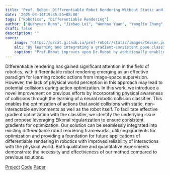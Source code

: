 ```yaml
---
title: 'Prof. Robot: Differentiable Robot Rendering Without Static and Self-Collisions'
date: '2025-03-14T19:45:55+08:00'
tags: ["Robotics", "Differentiable Rendering"]
author: ["Quanyuan Ruan", "Jiabao Lei", "Wenhao Yuan", "Yanglin Zhang", "Dekun Lu", "Guiliang Liu", "Kui Jia"]
draft: false
description: ""
cover:
    image: "https://qrcat.github.io/prof-robot//static/images/teaser.png" # image path/url
    alt: "By learning and integrating a gradient-consistent pose classifier into a differentiable rendering pipeline, the generated pose trajectories are free from physical collisions. The objective is to penalize high collision probabilities during optimization." # alt text
    caption: "Prof.Robot improves upon Dr.Robot by additionally enabling differentiable avoidance of static and self-collisions." # display caption under cover
---
```


Differentiable rendering has gained significant attention in the field of robotics, with differentiable robot rendering emerging as an effective paradigm for learning robotic actions from image-space supervision. However, the lack of physical world perception in this approach may lead to potential collisions during action optimization. In this work, we introduce a novel improvement on previous efforts by incorporating physical awareness of collisions through the learning of a neural robotic collision classifier. This enables the optimization of actions that avoid collisions with static, non-interactable environments as well as the robot itself. To facilitate effective gradient optimization with the classifier, we identify the underlying issue and propose leveraging Eikonal regularization to ensure consistent gradients for optimization. Our solution can be seamlessly integrated into existing differentiable robot rendering frameworks, utilizing gradients for optimization and providing a foundation for future applications of differentiable rendering in robotics with improved reliability of interactions with the physical world. Both qualitative and quantitative experiments demonstrate the necessity and effectiveness of our method compared to previous solutions.

[Project](https://qrcat.github.io/prof-robot) [Code](https://github.com/qrcat/prof.robot) [Paper](https://arxiv.org/)
